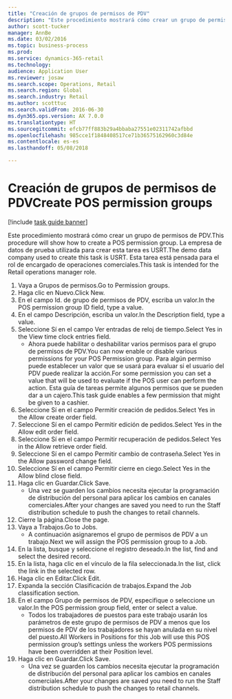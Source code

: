 ```yaml
--- 
title: "Creación de grupos de permisos de PDV"
description: "Este procedimiento mostrará cómo crear un grupo de permisos de PDV."
author: scott-tucker
manager: AnnBe
ms.date: 03/02/2016
ms.topic: business-process
ms.prod: 
ms.service: dynamics-365-retail
ms.technology: 
audience: Application User
ms.reviewer: josaw
ms.search.scope: Operations, Retail
ms.search.region: Global
ms.search.industry: Retail
ms.author: scotttuc
ms.search.validFrom: 2016-06-30
ms.dyn365.ops.version: AX 7.0.0
ms.translationtype: HT
ms.sourcegitcommit: efcb77ff883b29a4bbaba27551e02311742afbbd
ms.openlocfilehash: 985cce1f1848408517ce71b36575162960c3d84e
ms.contentlocale: es-es
ms.lasthandoff: 05/08/2018

---
```

# <a name="create-pos-permission-groups"></a><span data-ttu-id="518f7-103">Creación de grupos de permisos de PDV</span><span class="sxs-lookup"><span data-stu-id="518f7-103">Create POS permission groups</span></span>

[!include [task guide banner](../includes/task-guide-banner.md)]

<span data-ttu-id="518f7-104">Este procedimiento mostrará cómo crear un grupo de permisos de PDV.</span><span class="sxs-lookup"><span data-stu-id="518f7-104">This procedure will show how to create a POS permission group.</span></span> <span data-ttu-id="518f7-105">La empresa de datos de prueba utilizada para crear esta tarea es USRT.</span><span class="sxs-lookup"><span data-stu-id="518f7-105">The demo data company used to create this task is USRT.</span></span> <span data-ttu-id="518f7-106">Esta tarea está pensada para el rol de encargado de operaciones comerciales.</span><span class="sxs-lookup"><span data-stu-id="518f7-106">This task is intended for the Retail operations manager role.</span></span>

1. <span data-ttu-id="518f7-107">Vaya a Grupos de permisos.</span><span class="sxs-lookup"><span data-stu-id="518f7-107">Go to Permission groups.</span></span>
2. <span data-ttu-id="518f7-108">Haga clic en Nuevo.</span><span class="sxs-lookup"><span data-stu-id="518f7-108">Click New.</span></span>
3. <span data-ttu-id="518f7-109">En el campo Id. de grupo de permisos de PDV, escriba un valor.</span><span class="sxs-lookup"><span data-stu-id="518f7-109">In the POS permission group ID field, type a value.</span></span>
4. <span data-ttu-id="518f7-110">En el campo Descripción, escriba un valor.</span><span class="sxs-lookup"><span data-stu-id="518f7-110">In the Description field, type a value.</span></span>
5. <span data-ttu-id="518f7-111">Seleccione Sí en el campo Ver entradas de reloj de tiempo.</span><span class="sxs-lookup"><span data-stu-id="518f7-111">Select Yes in the View time clock entries field.</span></span>
    * <span data-ttu-id="518f7-112">Ahora puede habilitar o deshabilitar varios permisos para el grupo de permisos de PDV.</span><span class="sxs-lookup"><span data-stu-id="518f7-112">You can now enable or disable various permissions for your POS Permission group.</span></span> <span data-ttu-id="518f7-113">Para algún permiso puede establecer un valor que se usará para evaluar si el usuario del PDV puede realizar la acción.</span><span class="sxs-lookup"><span data-stu-id="518f7-113">For some permission you can set a value that will be used to evaluate if the POS user can perform the action.</span></span>  <span data-ttu-id="518f7-114">Esta guía de tareas permite algunos permisos que se pueden dar a un cajero.</span><span class="sxs-lookup"><span data-stu-id="518f7-114">This task guide enables a few permission that might be given to a cashier.</span></span>  
6. <span data-ttu-id="518f7-115">Seleccione Sí en el campo Permitir creación de pedidos.</span><span class="sxs-lookup"><span data-stu-id="518f7-115">Select Yes in the Allow create order field.</span></span>
7. <span data-ttu-id="518f7-116">Seleccione Sí en el campo Permitir edición de pedidos.</span><span class="sxs-lookup"><span data-stu-id="518f7-116">Select Yes in the Allow edit order field.</span></span>
8. <span data-ttu-id="518f7-117">Seleccione Sí en el campo Permitir recuperación de pedidos.</span><span class="sxs-lookup"><span data-stu-id="518f7-117">Select Yes in the Allow retrieve order field.</span></span>
9. <span data-ttu-id="518f7-118">Seleccione Sí en el campo Permitir cambio de contraseña.</span><span class="sxs-lookup"><span data-stu-id="518f7-118">Select Yes in the Allow password change field.</span></span>
10. <span data-ttu-id="518f7-119">Seleccione Sí en el campo Permitir cierre en ciego.</span><span class="sxs-lookup"><span data-stu-id="518f7-119">Select Yes in the Allow blind close field.</span></span>
11. <span data-ttu-id="518f7-120">Haga clic en Guardar.</span><span class="sxs-lookup"><span data-stu-id="518f7-120">Click Save.</span></span>
    * <span data-ttu-id="518f7-121">Una vez se guarden los cambios necesita ejecutar la programación de distribución del personal para aplicar los cambios en canales comerciales.</span><span class="sxs-lookup"><span data-stu-id="518f7-121">After your changes are saved you need to run the Staff distribution schedule to push the changes to retail channels.</span></span>  
12. <span data-ttu-id="518f7-122">Cierre la página.</span><span class="sxs-lookup"><span data-stu-id="518f7-122">Close the page.</span></span>
13. <span data-ttu-id="518f7-123">Vaya a Trabajos.</span><span class="sxs-lookup"><span data-stu-id="518f7-123">Go to Jobs.</span></span>
    * <span data-ttu-id="518f7-124">A continuación asignaremos el grupo de permisos de PDV a un trabajo.</span><span class="sxs-lookup"><span data-stu-id="518f7-124">Next we will assign the POS permission group to a Job.</span></span>  
14. <span data-ttu-id="518f7-125">En la lista, busque y seleccione el registro deseado.</span><span class="sxs-lookup"><span data-stu-id="518f7-125">In the list, find and select the desired record.</span></span>
15. <span data-ttu-id="518f7-126">En la lista, haga clic en el vínculo de la fila seleccionada.</span><span class="sxs-lookup"><span data-stu-id="518f7-126">In the list, click the link in the selected row.</span></span>
16. <span data-ttu-id="518f7-127">Haga clic en Editar.</span><span class="sxs-lookup"><span data-stu-id="518f7-127">Click Edit.</span></span>
17. <span data-ttu-id="518f7-128">Expanda la sección Clasificación de trabajos.</span><span class="sxs-lookup"><span data-stu-id="518f7-128">Expand the Job classification section.</span></span>
18. <span data-ttu-id="518f7-129">En el campo Grupo de permisos de PDV, especifique o seleccione un valor.</span><span class="sxs-lookup"><span data-stu-id="518f7-129">In the POS permission group field, enter or select a value.</span></span>
    * <span data-ttu-id="518f7-130">Todos los trabajadores de puestos para este trabajo usarán los parámetros de este grupo de permisos de PDV a menos que los permisos de PDV de los trabajadores se hayan anulada en su nivel del puesto.</span><span class="sxs-lookup"><span data-stu-id="518f7-130">All Workers in Positions for this Job will use this POS permission group’s settings unless the workers POS permissions have been overridden at their Position level.</span></span>  
19. <span data-ttu-id="518f7-131">Haga clic en Guardar.</span><span class="sxs-lookup"><span data-stu-id="518f7-131">Click Save.</span></span>
    * <span data-ttu-id="518f7-132">Una vez se guarden los cambios necesita ejecutar la programación de distribución del personal para aplicar los cambios en canales comerciales.</span><span class="sxs-lookup"><span data-stu-id="518f7-132">After your changes are saved you need to run the Staff distribution schedule to push the changes to retail channels.</span></span>  


